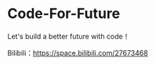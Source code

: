 # Code-For-Future
Let's build a better future with code！

Bilibili：https://space.bilibili.com/27673468
